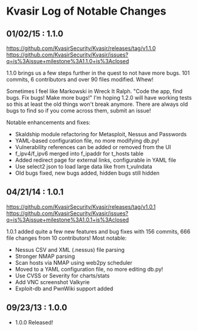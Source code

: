 Kvasir Log of Notable Changes
=============================

01/02/15 : 1.1.0
----------------

https://github.com/KvasirSecurity/Kvasir/releases/tag/v1.1.0
https://github.com/KvasirSecurity/Kvasir/issues?q=is%3Aissue+milestone%3A1.1.0+is%3Aclosed

1.1.0 brings us a few steps further in the quest to not have more bugs.
101 commits, 6 contributors and over 90 files modified. Whew!

Sometimes I feel like Markowski in Wreck It Ralph. "Code the app, find bugs.
Fix bugs! Make more bugs!" I'm hoping 1.2.0 will have working tests so this
at least the old things won't break anymore. There are always old bugs to
find so if you come across them, submit an issue!

Notable enhancements and fixes:

* Skaldship module refactoring for Metasploit, Nessus and Passwords
* YAML-based configuration file, no more modifying db.py!
* Vulnerability references can be added or removed from the UI
* f_ipv4/f_ipv6 merged into f_ipaddr for t_hosts table
* Added redirect page for external links, configurable in YAML file
* Use select2 json to load large data like from t_vulndata
* Old bugs fixed, new bugs added, hidden bugs still hidden


04/21/14 : 1.0.1
----------------

https://github.com/KvasirSecurity/Kvasir/releases/tag/v1.0.1
https://github.com/KvasirSecurity/Kvasir/issues?q=is%3Aissue+milestone%3A1.0.1+is%3Aclosed

1.0.1 added quite a few new features and bug fixes with 156 commits, 666 file
changes from 10 contributors! Most notable:

* Nessus CSV and XML (.nessus) file parsing
* Stronger NMAP parsing
* Scan hosts via NMAP using web2py scheduler
* Moved to a YAML configuration file, no more editing db.py!
* Use CVSS or Severity for charts/stats
* Add VNC screenshot Valkyrie
* Exploit-db and PwnWiki support added


09/23/13 : 1.0.0
----------------

* 1.0.0 Released!
